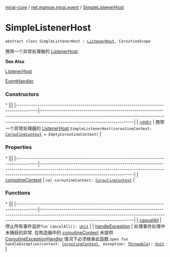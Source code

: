 [mirai-core](../../index.md) / [net.mamoe.mirai.event](../index.md) / [SimpleListenerHost](./index.md)

# SimpleListenerHost

`abstract class SimpleListenerHost : `[`ListenerHost`](../-listener-host.md)`, CoroutineScope`

携带一个异常处理器的 [ListenerHost](../-listener-host.md).

**See Also**

[ListenerHost](../-listener-host.md)

[EventHandler](../-event-handler/index.md)

### Constructors

"
                                    |||
                                    |:----------------------------------------------------------------------------------------|:---------------------------------------------------------------------------------------------------------------------------------------------------------------------------------------------------------|
                                    | [&lt;init&gt;](-init-.md) | 携带一个异常处理器的 [ListenerHost](../-listener-host.md).`SimpleListenerHost(coroutineContext: `[`CoroutineContext`](https://kotlinlang.org/api/latest/jvm/stdlib/kotlin.coroutines/-coroutine-context/index.html)` = EmptyCoroutineContext)` |

### Properties

"
                                    |||
                                    |:----------------------------------------------------------------------------------------|:---------------------------------------------------------------------------------------------------------------------------------------------------------------------------------------------------------|
                                    | [coroutineContext](coroutine-context.md) | `val coroutineContext: `[`CoroutineContext`](https://kotlinlang.org/api/latest/jvm/stdlib/kotlin.coroutines/-coroutine-context/index.html) |

### Functions

"
                                    |||
                                    |:----------------------------------------------------------------------------------------|:---------------------------------------------------------------------------------------------------------------------------------------------------------------------------------------------------------|
                                    | [cancelAll](cancel-all.md) | 停止所有事件监听`fun cancelAll(): `[`Unit`](https://kotlinlang.org/api/latest/jvm/stdlib/kotlin/-unit/index.html) |
| [handleException](handle-exception.md) | 处理事件处理中未捕获的异常. 在构造器中的 [coroutineContext](coroutine-context.md) 未提供 [CoroutineExceptionHandler](#) 情况下必须继承此函数.`open fun handleException(context: `[`CoroutineContext`](https://kotlinlang.org/api/latest/jvm/stdlib/kotlin.coroutines/-coroutine-context/index.html)`, exception: `[`Throwable`](https://kotlinlang.org/api/latest/jvm/stdlib/kotlin/-throwable/index.html)`): `[`Unit`](https://kotlinlang.org/api/latest/jvm/stdlib/kotlin/-unit/index.html) |

